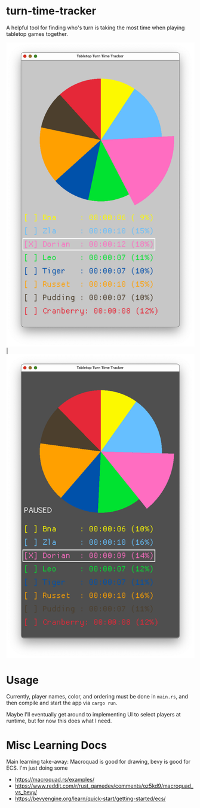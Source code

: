 # turn-time-tracker

A helpful tool for finding who's turn is taking the most time when playing tabletop games together.

![running](./readme-assets/app-running.png) | ![paused](./readme-assets/app-paused.png)

# Usage

Currently, player names, color, and ordering must be done in `main.rs`, and then compile and start the app via `cargo run`.

Maybe I'll eventually get around to implementing UI to select players at runtime, but for now this does what I need.

# Misc Learning Docs

Main learning take-away: Macroquad is good for drawing, bevy is good for ECS. I'm just doing some 

* https://macroquad.rs/examples/
* https://www.reddit.com/r/rust_gamedev/comments/oz5kd9/macroquad_vs_bevy/
* https://bevyengine.org/learn/quick-start/getting-started/ecs/
